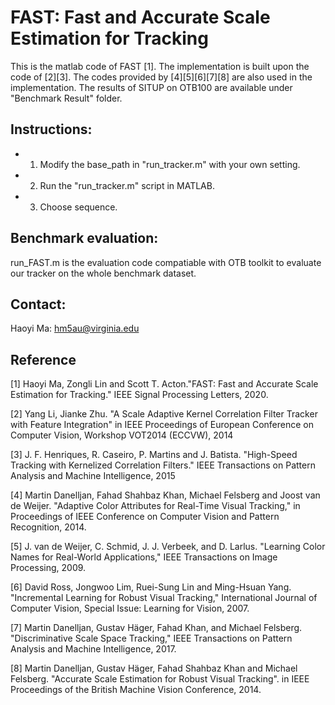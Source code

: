 # FAST: Fast and Accurate Scale Estimation for Tracking
This is the matlab code of FAST [1]. The implementation is built upon the code of [2][3]. The codes provided by [4][5][6][7][8] are also used in the implementation. The results of SITUP on OTB100 are available under "Benchmark Result" folder.

## Instructions:
* 1) Modify the base_path in "run_tracker.m" with your own setting.
* 2) Run the "run_tracker.m" script in MATLAB.
* 3) Choose sequence.


## Benchmark evaluation:
run_FAST.m is the evaluation code compatiable with OTB toolkit to evaluate our tracker on the whole benchmark dataset.


## Contact:
Haoyi Ma: hm5au@virginia.edu

## Reference
[1] Haoyi Ma, Zongli Lin and Scott T. Acton."FAST: Fast and Accurate Scale Estimation for Tracking." IEEE Signal Processing Letters, 2020.

[2] Yang Li, Jianke Zhu. "A Scale Adaptive Kernel Correlation Filter Tracker with Feature Integration" in IEEE Proceedings of European Conference on Computer Vision, Workshop VOT2014 (ECCVW), 2014

[3] J. F. Henriques, R. Caseiro, P. Martins and J. Batista. "High-Speed Tracking with Kernelized Correlation Filters." IEEE Transactions on Pattern Analysis and Machine Intelligence, 2015

[4] Martin Danelljan, Fahad Shahbaz Khan, Michael Felsberg and Joost van de Weijer. "Adaptive Color Attributes for Real-Time Visual Tracking," in Proceedings of IEEE Conference on Computer Vision and Pattern Recognition, 2014.

[5] J. van de Weijer, C. Schmid, J. J. Verbeek, and D. Larlus. "Learning Color Names for Real-World Applications," IEEE Transactions on Image Processing, 2009.

[6] David Ross, Jongwoo Lim, Ruei-Sung Lin and Ming-Hsuan Yang. "Incremental Learning for Robust Visual Tracking," International Journal of Computer Vision, Special Issue: Learning for Vision, 2007.
	
[7] Martin Danelljan, Gustav Häger, Fahad Khan, and Michael Felsberg. "Discriminative Scale Space Tracking," IEEE Transactions on Pattern Analysis and Machine Intelligence, 2017.
	
[8] Martin Danelljan, Gustav Häger, Fahad Shahbaz Khan and Michael Felsberg. "Accurate Scale Estimation for Robust Visual Tracking". in IEEE Proceedings of the British Machine Vision Conference, 2014.

	


